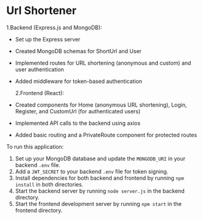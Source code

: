# Url Shortener

1.Backend (Express.js and MongoDB):

- Set up the Express server
- Created MongoDB schemas for ShortUrl and User
- Implemented routes for URL shortening (anonymous and custom) and user authentication
- Added middleware for token-based authentication

  2.Frontend (React):

- Created components for Home (anonymous URL shortening), Login, Register, and CustomUrl (for authenticated users)
- Implemented API calls to the backend using axios
- Added basic routing and a PrivateRoute component for protected routes

To run this application:

1. Set up your MongoDB database and update the `MONGODB_URI` in your backend `.env` file.
2. Add a `JWT_SECRET` to your backend `.env` file for token signing.
3. Install dependencies for both backend and frontend by running `npm install` in both directories.
4. Start the backend server by running `node server.js` in the backend directory.
5. Start the frontend development server by running `npm start` in the frontend directory.
